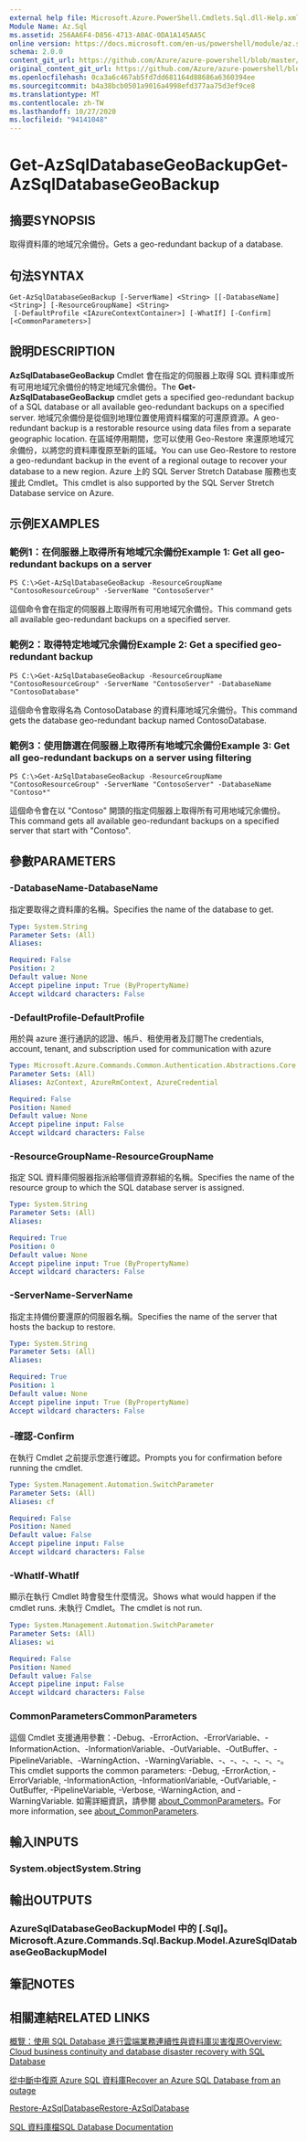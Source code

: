 ```yaml
---
external help file: Microsoft.Azure.PowerShell.Cmdlets.Sql.dll-Help.xml
Module Name: Az.Sql
ms.assetid: 256AA6F4-D856-4713-A0AC-0DA1A145AA5C
online version: https://docs.microsoft.com/en-us/powershell/module/az.sql/get-azsqldatabasegeobackup
schema: 2.0.0
content_git_url: https://github.com/Azure/azure-powershell/blob/master/src/Sql/Sql/help/Get-AzSqlDatabaseGeoBackup.md
original_content_git_url: https://github.com/Azure/azure-powershell/blob/master/src/Sql/Sql/help/Get-AzSqlDatabaseGeoBackup.md
ms.openlocfilehash: 0ca3a6c467ab5fd7dd681164d88686a6360394ee
ms.sourcegitcommit: b4a38bcb0501a9016a4998efd377aa75d3ef9ce8
ms.translationtype: MT
ms.contentlocale: zh-TW
ms.lasthandoff: 10/27/2020
ms.locfileid: "94141048"
---
```

# <span data-ttu-id="97a19-101">Get-AzSqlDatabaseGeoBackup</span><span class="sxs-lookup"><span data-stu-id="97a19-101">Get-AzSqlDatabaseGeoBackup</span></span>

## <span data-ttu-id="97a19-102">摘要</span><span class="sxs-lookup"><span data-stu-id="97a19-102">SYNOPSIS</span></span>
<span data-ttu-id="97a19-103">取得資料庫的地域冗余備份。</span><span class="sxs-lookup"><span data-stu-id="97a19-103">Gets a geo-redundant backup of a database.</span></span>

## <span data-ttu-id="97a19-104">句法</span><span class="sxs-lookup"><span data-stu-id="97a19-104">SYNTAX</span></span>

```
Get-AzSqlDatabaseGeoBackup [-ServerName] <String> [[-DatabaseName] <String>] [-ResourceGroupName] <String>
 [-DefaultProfile <IAzureContextContainer>] [-WhatIf] [-Confirm] [<CommonParameters>]
```

## <span data-ttu-id="97a19-105">說明</span><span class="sxs-lookup"><span data-stu-id="97a19-105">DESCRIPTION</span></span>
<span data-ttu-id="97a19-106">**AzSqlDatabaseGeoBackup** Cmdlet 會在指定的伺服器上取得 SQL 資料庫或所有可用地域冗余備份的特定地域冗余備份。</span><span class="sxs-lookup"><span data-stu-id="97a19-106">The **Get-AzSqlDatabaseGeoBackup** cmdlet gets a specified geo-redundant backup of a SQL database or all available geo-redundant backups on a specified server.</span></span>
<span data-ttu-id="97a19-107">地域冗余備份是從個別地理位置使用資料檔案的可還原資源。</span><span class="sxs-lookup"><span data-stu-id="97a19-107">A geo-redundant backup is a restorable resource using data files from a separate geographic location.</span></span>
<span data-ttu-id="97a19-108">在區域停用期間，您可以使用 Geo-Restore 來還原地域冗余備份，以將您的資料庫復原至新的區域。</span><span class="sxs-lookup"><span data-stu-id="97a19-108">You can use Geo-Restore to restore a geo-redundant backup in the event of a regional outage to recover your database to a new region.</span></span>
<span data-ttu-id="97a19-109">Azure 上的 SQL Server Stretch Database 服務也支援此 Cmdlet。</span><span class="sxs-lookup"><span data-stu-id="97a19-109">This cmdlet is also supported by the SQL Server Stretch Database service on Azure.</span></span>

## <span data-ttu-id="97a19-110">示例</span><span class="sxs-lookup"><span data-stu-id="97a19-110">EXAMPLES</span></span>

### <span data-ttu-id="97a19-111">範例1：在伺服器上取得所有地域冗余備份</span><span class="sxs-lookup"><span data-stu-id="97a19-111">Example 1: Get all geo-redundant backups on a server</span></span>
```
PS C:\>Get-AzSqlDatabaseGeoBackup -ResourceGroupName "ContosoResourceGroup" -ServerName "ContosoServer"
```

<span data-ttu-id="97a19-112">這個命令會在指定的伺服器上取得所有可用地域冗余備份。</span><span class="sxs-lookup"><span data-stu-id="97a19-112">This command gets all available geo-redundant backups on a specified server.</span></span>

### <span data-ttu-id="97a19-113">範例2：取得特定地域冗余備份</span><span class="sxs-lookup"><span data-stu-id="97a19-113">Example 2: Get a specified geo-redundant backup</span></span>
```
PS C:\>Get-AzSqlDatabaseGeoBackup -ResourceGroupName "ContosoResourceGroup" -ServerName "ContosoServer" -DatabaseName "ContosoDatabase"
```

<span data-ttu-id="97a19-114">這個命令會取得名為 ContosoDatabase 的資料庫地域冗余備份。</span><span class="sxs-lookup"><span data-stu-id="97a19-114">This command gets the database geo-redundant backup named ContosoDatabase.</span></span>

### <span data-ttu-id="97a19-115">範例3：使用篩選在伺服器上取得所有地域冗余備份</span><span class="sxs-lookup"><span data-stu-id="97a19-115">Example 3: Get all geo-redundant backups on a server using filtering</span></span>
```
PS C:\>Get-AzSqlDatabaseGeoBackup -ResourceGroupName "ContosoResourceGroup" -ServerName "ContosoServer" -DatabaseName "Contoso*"
```

<span data-ttu-id="97a19-116">這個命令會在以 "Contoso" 開頭的指定伺服器上取得所有可用地域冗余備份。</span><span class="sxs-lookup"><span data-stu-id="97a19-116">This command gets all available geo-redundant backups on a specified server that start with "Contoso".</span></span>

## <span data-ttu-id="97a19-117">參數</span><span class="sxs-lookup"><span data-stu-id="97a19-117">PARAMETERS</span></span>

### <span data-ttu-id="97a19-118">-DatabaseName</span><span class="sxs-lookup"><span data-stu-id="97a19-118">-DatabaseName</span></span>
<span data-ttu-id="97a19-119">指定要取得之資料庫的名稱。</span><span class="sxs-lookup"><span data-stu-id="97a19-119">Specifies the name of the database to get.</span></span>

```yaml
Type: System.String
Parameter Sets: (All)
Aliases:

Required: False
Position: 2
Default value: None
Accept pipeline input: True (ByPropertyName)
Accept wildcard characters: False
```

### <span data-ttu-id="97a19-120">-DefaultProfile</span><span class="sxs-lookup"><span data-stu-id="97a19-120">-DefaultProfile</span></span>
<span data-ttu-id="97a19-121">用於與 azure 進行通訊的認證、帳戶、租使用者及訂閱</span><span class="sxs-lookup"><span data-stu-id="97a19-121">The credentials, account, tenant, and subscription used for communication with azure</span></span>

```yaml
Type: Microsoft.Azure.Commands.Common.Authentication.Abstractions.Core.IAzureContextContainer
Parameter Sets: (All)
Aliases: AzContext, AzureRmContext, AzureCredential

Required: False
Position: Named
Default value: None
Accept pipeline input: False
Accept wildcard characters: False
```

### <span data-ttu-id="97a19-122">-ResourceGroupName</span><span class="sxs-lookup"><span data-stu-id="97a19-122">-ResourceGroupName</span></span>
<span data-ttu-id="97a19-123">指定 SQL 資料庫伺服器指派給哪個資源群組的名稱。</span><span class="sxs-lookup"><span data-stu-id="97a19-123">Specifies the name of the resource group to which the SQL database server is assigned.</span></span>

```yaml
Type: System.String
Parameter Sets: (All)
Aliases:

Required: True
Position: 0
Default value: None
Accept pipeline input: True (ByPropertyName)
Accept wildcard characters: False
```

### <span data-ttu-id="97a19-124">-ServerName</span><span class="sxs-lookup"><span data-stu-id="97a19-124">-ServerName</span></span>
<span data-ttu-id="97a19-125">指定主持備份要還原的伺服器名稱。</span><span class="sxs-lookup"><span data-stu-id="97a19-125">Specifies the name of the server that hosts the backup to restore.</span></span>

```yaml
Type: System.String
Parameter Sets: (All)
Aliases:

Required: True
Position: 1
Default value: None
Accept pipeline input: True (ByPropertyName)
Accept wildcard characters: False
```

### <span data-ttu-id="97a19-126">-確認</span><span class="sxs-lookup"><span data-stu-id="97a19-126">-Confirm</span></span>
<span data-ttu-id="97a19-127">在執行 Cmdlet 之前提示您進行確認。</span><span class="sxs-lookup"><span data-stu-id="97a19-127">Prompts you for confirmation before running the cmdlet.</span></span>

```yaml
Type: System.Management.Automation.SwitchParameter
Parameter Sets: (All)
Aliases: cf

Required: False
Position: Named
Default value: False
Accept pipeline input: False
Accept wildcard characters: False
```

### <span data-ttu-id="97a19-128">-WhatIf</span><span class="sxs-lookup"><span data-stu-id="97a19-128">-WhatIf</span></span>
<span data-ttu-id="97a19-129">顯示在執行 Cmdlet 時會發生什麼情況。</span><span class="sxs-lookup"><span data-stu-id="97a19-129">Shows what would happen if the cmdlet runs.</span></span>
<span data-ttu-id="97a19-130">未執行 Cmdlet。</span><span class="sxs-lookup"><span data-stu-id="97a19-130">The cmdlet is not run.</span></span>

```yaml
Type: System.Management.Automation.SwitchParameter
Parameter Sets: (All)
Aliases: wi

Required: False
Position: Named
Default value: False
Accept pipeline input: False
Accept wildcard characters: False
```

### <span data-ttu-id="97a19-131">CommonParameters</span><span class="sxs-lookup"><span data-stu-id="97a19-131">CommonParameters</span></span>
<span data-ttu-id="97a19-132">這個 Cmdlet 支援通用參數：-Debug、-ErrorAction、-ErrorVariable、-InformationAction、-InformationVariable、-OutVariable、-OutBuffer、-PipelineVariable、-WarningAction、-WarningVariable、-、-、-、-、-、-。</span><span class="sxs-lookup"><span data-stu-id="97a19-132">This cmdlet supports the common parameters: -Debug, -ErrorAction, -ErrorVariable, -InformationAction, -InformationVariable, -OutVariable, -OutBuffer, -PipelineVariable, -Verbose, -WarningAction, and -WarningVariable.</span></span> <span data-ttu-id="97a19-133">如需詳細資訊，請參閱 [about_CommonParameters](http://go.microsoft.com/fwlink/?LinkID=113216)。</span><span class="sxs-lookup"><span data-stu-id="97a19-133">For more information, see [about_CommonParameters](http://go.microsoft.com/fwlink/?LinkID=113216).</span></span>

## <span data-ttu-id="97a19-134">輸入</span><span class="sxs-lookup"><span data-stu-id="97a19-134">INPUTS</span></span>

### <span data-ttu-id="97a19-135">System.object</span><span class="sxs-lookup"><span data-stu-id="97a19-135">System.String</span></span>

## <span data-ttu-id="97a19-136">輸出</span><span class="sxs-lookup"><span data-stu-id="97a19-136">OUTPUTS</span></span>

### <span data-ttu-id="97a19-137">AzureSqlDatabaseGeoBackupModel 中的 [.Sql]。</span><span class="sxs-lookup"><span data-stu-id="97a19-137">Microsoft.Azure.Commands.Sql.Backup.Model.AzureSqlDatabaseGeoBackupModel</span></span>

## <span data-ttu-id="97a19-138">筆記</span><span class="sxs-lookup"><span data-stu-id="97a19-138">NOTES</span></span>

## <span data-ttu-id="97a19-139">相關連結</span><span class="sxs-lookup"><span data-stu-id="97a19-139">RELATED LINKS</span></span>

[<span data-ttu-id="97a19-140">概覽：使用 SQL Database 進行雲端業務連續性與資料庫災害復原</span><span class="sxs-lookup"><span data-stu-id="97a19-140">Overview: Cloud business continuity and database disaster recovery with SQL Database</span></span>](http://go.microsoft.com/fwlink/?LinkId=746881)

[<span data-ttu-id="97a19-141">從中斷中復原 Azure SQL 資料庫</span><span class="sxs-lookup"><span data-stu-id="97a19-141">Recover an Azure SQL Database from an outage</span></span>](http://go.microsoft.com/fwlink/?LinkId=746882)

[<span data-ttu-id="97a19-142">Restore-AzSqlDatabase</span><span class="sxs-lookup"><span data-stu-id="97a19-142">Restore-AzSqlDatabase</span></span>](./Restore-AzSqlDatabase.md)

[<span data-ttu-id="97a19-143">SQL 資料庫檔</span><span class="sxs-lookup"><span data-stu-id="97a19-143">SQL Database Documentation</span></span>](https://docs.microsoft.com/azure/sql-database/)
